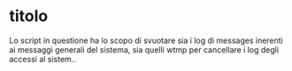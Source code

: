 # titolo
Lo script in questione ha lo scopo di svuotare sia i log di messages inerenti 
ai messaggi generali del sistema, sia quelli wtmp per cancellare i log degli accessi al sistem..
